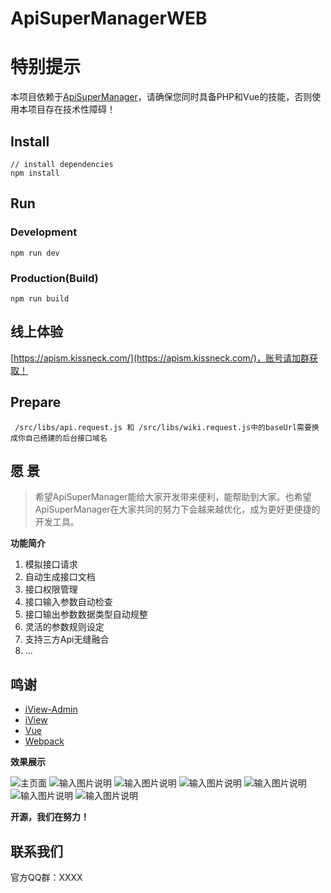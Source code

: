 # ApiSuperManagerWEB

# 特别提示
本项目依赖于[ApiSuperManager](https://gitee.com/kissneck-open-source-group/api-super-manager)，请确保您同时具备PHP和Vue的技能，否则使用本项目存在技术性障碍！

## Install
```bush
// install dependencies
npm install
```

## Run
### Development
```bush
npm run dev
```
### Production(Build)
```bush
npm run build
```
## 线上体验
[https://apism.kissneck.com/](https://apism.kissneck.com/)，账号请加群获取！

## Prepare
```bush
 /src/libs/api.request.js 和 /src/libs/wiki.request.js中的baseUrl需要换成你自己搭建的后台接口域名
```

## 愿 景

> 希望ApiSuperManager能给大家开发带来便利，能帮助到大家。也希望ApiSuperManager在大家共同的努力下会越来越优化，成为更好更便捷的开发工具。

**功能简介**
 1. 模拟接口请求
 2. 自动生成接口文档
 3. 接口权限管理
 4. 接口输入参数自动检查
 5. 接口输出参数数据类型自动规整
 6. 灵活的参数规则设定
 7. 支持三方Api无缝融合
 8. ...

 
<!-- 
 ```
 ApiSuperManager（PHP部分）
 ├─ 系统管理
 |  ├─ 菜单维护 - 编辑访客权限，处理菜单父子关系，被权限系统依赖（极为重要）
 |  ├─ 用户管理 - 添加新用户，封号，删号以及给账号分配权限组
 |  ├─ 权限管理 - 权限组管理，给权限组添加权限，将用户提出权限组
 |  └─ 日志管理 - 记录管理员的操作，用于追责，回溯和备案
 ├─ 应用接入
 |  ├─...
 ├─ 接口管理
 |  ├─ 接口维护 - 新增接口、编辑接口和接口的参数管理等
 |  ├─ 接口分组 - 将所使用的接口分组，便于更好的管理和展示
 |  ├─ 接口文档
 |   |  ├─ 接口文档生成
 |   |  ├─ 模拟接口请求
 |  ...
 ``` -->

 ## 鸣谢

- [iView-Admin](https://github.com/iview/iview-admin)
- [iView](https://github.com/iview/iview)
- [Vue](https://github.com/vuejs/vue)
- [Webpack](https://github.com/webpack/webpack)

**效果展示**

![主页面](https://images.gitee.com/uploads/images/2021/1118/182143_0a8f5db0_9992165.png "index.png")
![输入图片说明](https://images.gitee.com/uploads/images/2021/1118/182753_1151785c_9992165.png "auth.png")
![输入图片说明](https://images.gitee.com/uploads/images/2021/1118/182721_895a1af5_9992165.png "apimanage_index.png")
![输入图片说明](https://images.gitee.com/uploads/images/2021/1118/182839_5127067c_9992165.png "md_explain.png")
![输入图片说明](https://images.gitee.com/uploads/images/2021/1118/182646_56007203_9992165.png "md_post.png")
![输入图片说明](https://images.gitee.com/uploads/images/2021/1118/182822_b90926b4_9992165.png "md_code.png")
![输入图片说明](https://images.gitee.com/uploads/images/2021/1118/184140_1c487ec6_9992165.png "md.png")

**开源，我们在努力！**

## 联系我们

官方QQ群：XXXX